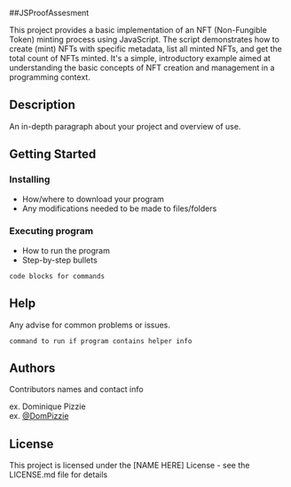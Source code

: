 ##JSProofAssesment

This project provides a basic implementation of an NFT (Non-Fungible Token) minting process using JavaScript. The script demonstrates how to create (mint) NFTs with specific metadata, list all minted NFTs, and get the total count of NFTs minted. It's a simple, introductory example aimed at understanding the basic concepts of NFT creation and management in a programming context.

## Description

An in-depth paragraph about your project and overview of use.

## Getting Started

### Installing

* How/where to download your program
* Any modifications needed to be made to files/folders

### Executing program

* How to run the program
* Step-by-step bullets
```
code blocks for commands
```

## Help

Any advise for common problems or issues.
```
command to run if program contains helper info
```

## Authors

Contributors names and contact info

ex. Dominique Pizzie  
ex. [@DomPizzie](https://twitter.com/dompizzie)


## License

This project is licensed under the [NAME HERE] License - see the LICENSE.md file for details
